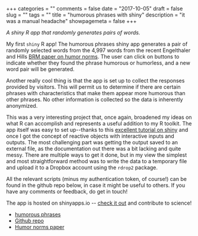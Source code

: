 +++
categories = ""
comments = false
date = "2017-10-05"
draft = false
slug = ""
tags = ""
title = "humorous phrases with shiny"
description = "it was a manual headache"
showpagemeta = false
+++

*A shiny R app that randomly generates pairs of words.*

My first `shiny` R app! The humorous phrases shiny app generates a pair of randomly selected words from the 4,997 words from the recent Engelthaler and Hills [BRM paper on humor norms](https://link.springer.com/article/10.3758/s13428-017-0930-6). The user can click on buttons to indicate whether they found the phrase humorous or humorless, and a new word pair will be generated. 

Another really cool thing is that the app is set up to collect the responses provided by visitors. This will permit us to determine if there are certain phrases with characteristics that make them appear more humorous than other phrases. No other information is collected so the data is inherently anonymized. 

This was a very interesting project that, once again, broadened my ideas on what R can accomplish and represents a useful addition to my R toolkit. The app itself was easy to set up--thanks to this [excellent tutorial on shiny](http://shiny.rstudio.com/tutorial/) and once I got the concept of reactive objects with interactive inputs and outputs. The most challenging part was getting the output saved to an external file, as the documentation out there was a bit lacking and quite messy. There are multiple ways to get it done, but in my view the simplest and most straightforward method was to write the data to a temporary file and upload it to a Dropbox account using the `rdrop2` package. 

All the relevant scripts (minus my authentication token, of course!) can be found in the github repo below, in case it might be useful to others. If you have any comments or feedback, do get in touch! 

The app is hosted on shinyapps.io -- [check it out](https://csqsiew.netlify.com/studies/humor/) and contribute to science! 

* [humorous phrases](https://csqsiew.netlify.com/studies/humor/)
* [Github repo](https://github.com/csqsiew/shinyhumor)
* [Humor norms paper](https://link.springer.com/article/10.3758/s13428-017-0930-6)
